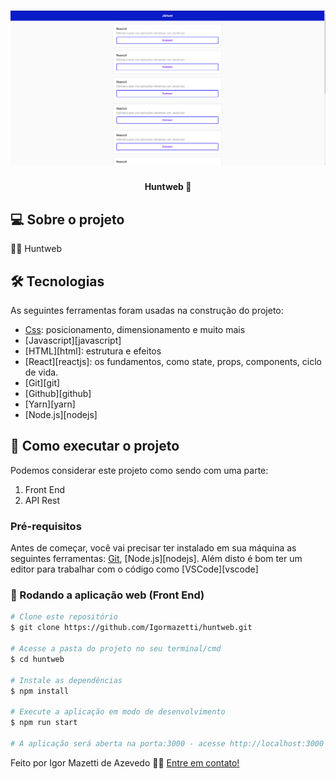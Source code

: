 <h1 align="center">
    <img alt="Huntweb" title="#Huntweb" src="./assets/presentation.png" />
</h1>

<h4 align="center"> 
	Huntweb 🚀
</h4>

## 💻 Sobre o projeto

🐱‍🏍 Huntweb

## 🛠 Tecnologias

As seguintes ferramentas foram usadas na construção do projeto:

- [Css](https://developer.mozilla.org/pt-BR/docs/Web/CSS): posicionamento, dimensionamento e muito mais
- [Javascript][javascript]
- [HTML][html]: estrutura e efeitos
- [React][reactjs]: os fundamentos, como state, props, components, ciclo de vida.
- [Git][git]
- [Github][github]
- [Yarn][yarn]
- [Node.js][nodejs]

## 🚀 Como executar o projeto

Podemos considerar este projeto como sendo com uma parte:

1. Front End
2. API Rest

### Pré-requisitos

Antes de começar, você vai precisar ter instalado em sua máquina as seguintes ferramentas:
[Git](https://git-scm.com), [Node.js][nodejs].
Além disto é bom ter um editor para trabalhar com o código como [VSCode][vscode]

### 🧭 Rodando a aplicação web (Front End)

```bash
# Clone este repositório
$ git clone https://github.com/Igormazetti/huntweb.git

# Acesse a pasta do projeto no seu terminal/cmd
$ cd huntweb

# Instale as dependências
$ npm install

# Execute a aplicação em modo de desenvolvimento
$ npm run start

# A aplicação será aberta na porta:3000 - acesse http://localhost:3000

```

Feito por Igor Mazetti de Azevedo 👋🏽 [Entre em contato!](https://www.linkedin.com/in/igor-mazetti-de-azevedo-147679ba/)
